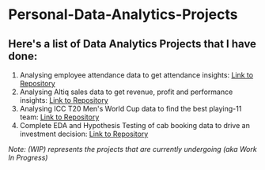 # Personal-Data-Analytics-Projects

## Here's a list of Data Analytics Projects that I have done:

1) Analysing employee attendance data to get attendance insights: [Link to Repository](https://github.com/yashdoshi247/HR-Attendance-Analytics)
2) Analysing Altiq sales data to get revenue, profit and performance insights: [Link to Repository](https://github.com/yashdoshi247/Altiq-Sales-Analytics)
3) Analysing ICC T20 Men's World Cup data to find the best playing-11 team: [Link to Repository](https://github.com/yashdoshi247/End-to-End-Cricket-Analytics)
4) Complete EDA and Hypothesis Testing of cab booking data to drive an investment decision: [Link to Repository](https://github.com/yashdoshi247/Data-Glacier-Intern-Projects-Week-2)


*Note: (WIP) represents the projects that are currently undergoing (aka Work In Progress)*
